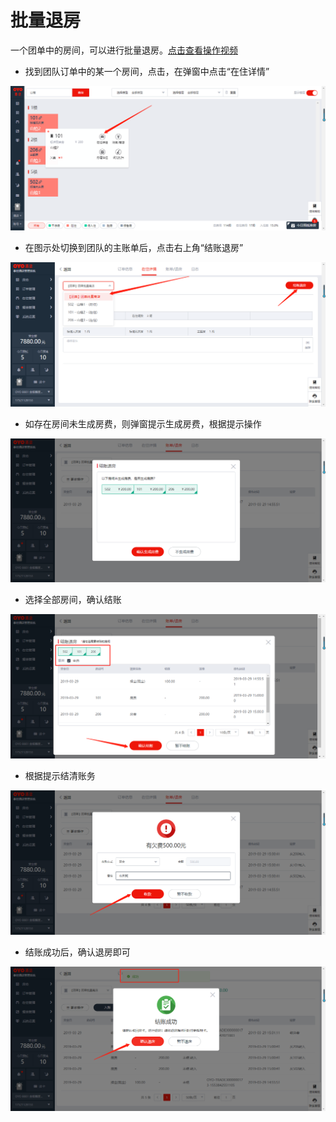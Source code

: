 # 批量退房

一个团单中的房间，可以进行批量退房。[点击查看操作视频](http://crs-pms-vidio.oss-cn-beijing.aliyuncs.com/%E6%89%B9%E9%87%8F%E9%80%80%E6%88%BF.mp4)

* 找到团队订单中的某一个房间，点击，在弹窗中点击“在住详情”

![](../../../.gitbook/assets/image%20%2828%29.png)

* 在图示处切换到团队的主账单后，点击右上角“结账退房”

![](../../../.gitbook/assets/image%20%28400%29.png)

* 如存在房间未生成房费，则弹窗提示生成房费，根据提示操作

![](../../../.gitbook/assets/image%20%28288%29.png)

* 选择全部房间，确认结账

![](../../../.gitbook/assets/image%20%28232%29.png)

* 根据提示结清账务

![](../../../.gitbook/assets/image%20%28402%29.png)

* 结账成功后，确认退房即可

![](../../../.gitbook/assets/image%20%28221%29.png)

